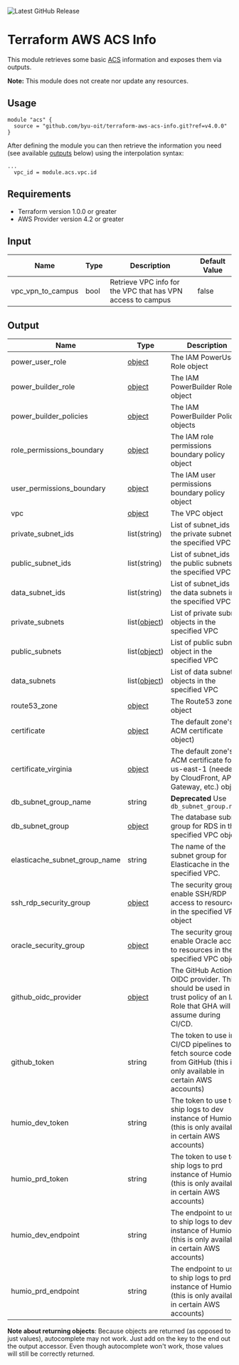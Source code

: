 ![Latest GitHub Release](https://img.shields.io/github/v/release/byu-oit/terraform-aws-acs-info?sort=semver)

# Terraform AWS ACS Info

This module retrieves some basic [ACS](https://github.com/byu-oit/aws-acs) information and exposes them via outputs. 

**Note:** This module does not create nor update any resources.

## Usage

```hcl
module "acs" {
  source = "github.com/byu-oit/terraform-aws-acs-info.git?ref=v4.0.0"
}
```

After defining the module you can then retrieve the information you need (see available [outputs](#output) below) using the interpolation syntax:

```hcl
...
  vpc_id = module.acs.vpc.id

```

## Requirements

* Terraform version 1.0.0 or greater
* AWS Provider version 4.2 or greater

## Input

| Name              | Type | Description                                                 | Default Value |
| ----------------- | ---- | ----------------------------------------------------------- | ------------- |
| vpc_vpn_to_campus | bool | Retrieve VPC info for the VPC that has VPN access to campus | false         |

## Output

| Name                          | Type                                                                                                     | Description                                                                                                           |
|-------------------------------| -------------------------------------------------------------------------------------------------------- |-----------------------------------------------------------------------------------------------------------------------|
| power_user_role               | [object](https://www.terraform.io/docs/providers/aws/d/iam_role.html#attributes-reference)               | The IAM PowerUser Role object                                                                                         |
| power_builder_role            | [object](https://www.terraform.io/docs/providers/aws/d/iam_role.html#attributes-reference)               | The IAM PowerBuilder Role object                                                                                      |
| power_builder_policies        | [object](https://www.terraform.io/docs/providers/aws/d/iam_policy.html#attributes-reference)             | The IAM PowerBuilder Policy objects                                                                                   |
| role_permissions_boundary     | [object](https://www.terraform.io/docs/providers/aws/d/iam_policy.html#attributes-reference)             | The IAM role permissions boundary policy object                                                                       |
| user_permissions_boundary     | [object](https://www.terraform.io/docs/providers/aws/d/iam_policy.html#attributes-reference)             | The IAM user permissions boundary policy object                                                                       |
| vpc                           | [object](https://www.terraform.io/docs/providers/aws/d/vpc.html#attributes-reference)                    | The VPC object                                                                                                        |
| private_subnet_ids            | list(string)                                                                                             | List of subnet_ids for the private subnets in the specified VPC                                                       |
| public_subnet_ids             | list(string)                                                                                             | List of subnet_ids for the public subnets in the specified VPC                                                        |
| data_subnet_ids               | list(string)                                                                                             | List of subnet_ids for the data subnets in the specified VPC                                                          |
| private_subnets               | list([object](https://www.terraform.io/docs/providers/aws/r/subnet.html#attributes-reference))           | List of private subnet objects in the specified VPC                                                                   |
| public_subnets                | list([object](https://www.terraform.io/docs/providers/aws/r/subnet.html#attributes-reference))           | List of public subnet object in the specified VPC                                                                     |
| data_subnets                  | list([object](https://www.terraform.io/docs/providers/aws/r/subnet.html#attributes-reference))           | List of data subnet objects in the specified VPC                                                                      |
| route53_zone                  | [object](https://www.terraform.io/docs/providers/aws/r/route53_zone.html#attributes-reference)           | The Route53 zone object                                                                                               |
| certificate                   | [object](https://www.terraform.io/docs/providers/aws/d/acm_certificate.html#attributes-reference)        | The default zone's ACM certificate object)                                                                            |
| certificate_virginia          | [object](https://www.terraform.io/docs/providers/aws/d/acm_certificate.html#attributes-reference)        | The default zone's ACM certificate for us-east-1 (needed by CloudFront, API Gateway, etc.) object                     |
| db_subnet_group_name          | string                              | **Deprecated** Use `db_subnet_group.name`                                                                             |
| db_subnet_group               | [object](https://registry.terraform.io/providers/hashicorp/aws/latest/docs/data-sources/db_subnet_group) | The database subnet group for RDS in the specified VPC object                                                         |
| elasticache_subnet_group_name | string | The name of the subnet group for Elasticache in the specified VPC.                                                    |
| ssh_rdp_security_group        | [object](https://www.terraform.io/docs/providers/aws/d/security_group.html)                              | The security group to enable SSH/RDP access to resources in the specified VPC object                                  |
| oracle_security_group         | [object](https://www.terraform.io/docs/providers/aws/d/security_group.html)                              | The security group to enable Oracle access to resources in the specified VPC object                                   |
| github_oidc_provider          | [object](https://registry.terraform.io/providers/hashicorp/aws/latest/docs/data-sources/iam_openid_connect_provider) | The GitHub Actions OIDC provider. This should be used in the trust policy of an IAM Role that GHA will assume during CI/CD. |
| github_token                  | string                                                                                                   | The token to use in CI/CD pipelines to fetch source code from GitHub (this is only available in certain AWS accounts) |
| humio_dev_token               | string                                                                                                   | The token to use to ship logs to dev instance of Humio (this is only available in certain AWS accounts)               |
| humio_prd_token               | string                                                                                                   | The token to use to ship logs to prd instance of Humio (this is only available in certain AWS accounts)               |
| humio_dev_endpoint            | string                                                                                                   | The endpoint to use to ship logs to dev instance of Humio (this is only available in certain AWS accounts)            |
| humio_prd_endpoint            | string                                                                                                   | The endpoint to use to ship logs to prd instance of Humio (this is only available in certain AWS accounts)            |

**Note about returning objects**: Because objects are returned (as opposed to just values), autocomplete may not work. Just add on the key to the end out the output accessor. Even though autocomplete won't work, those values will still be correctly returned.
